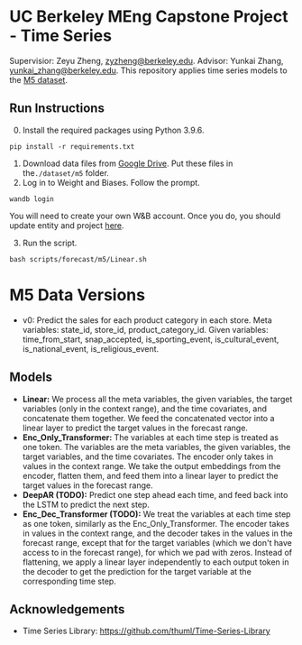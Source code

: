 # UC Berkeley MEng Capstone Project - Time Series
Supervisior: Zeyu Zheng, zyzheng@berkeley.edu. 
Advisor: Yunkai Zhang, yunkai_zhang@berkeley.edu.
This repository applies time series models to the [M5 dataset](https://www.kaggle.com/competitions/m5-forecasting-accuracy).

## Run Instructions
0. Install the required packages using Python 3.9.6.
```
pip install -r requirements.txt
```
1. Download data files from [Google Drive](https://drive.google.com/drive/folders/1-A45kVC1mssG7bJeUTLJISOcM4QEATaL?usp=drive_link).
Put these files in the`./dataset/m5` folder.
2. Log in to Weight and Biases. Follow the prompt.
```
wandb login
```
You will need to create your own W&B account. Once you do, you should update entity and project [here](https://github.com/zhykoties/Time-Series-Capstone/blob/9106dd57da80fcbf72d68a67ed778618fde77116/run.py#L146).

3. Run the script.
```
bash scripts/forecast/m5/Linear.sh
```

# M5 Data Versions
- v0: Predict the sales for each product category in each store.
Meta variables: state_id, store_id, product_category_id.
Given variables: time_from_start, snap_accepted, is_sporting_event, is_cultural_event, is_national_event, is_religious_event.

## Models
- **Linear:** We process all the meta variables, the given variables, the target variables (only in the context range),
and the time covariates, and concatenate them together. We feed the concatenated vector into a linear layer to predict 
the target values in the forecast range.
- **Enc_Only_Transformer:** The variables at each time step is treated as one token. The variables
are the meta variables, the given variables, the target variables, and the time covariates.
The encoder only takes in values in the context range. We take the output embeddings from the encoder,
flatten them, and feed them into a linear layer to predict the target values in the forecast range.
- **DeepAR (TODO):** Predict one step ahead each time, and feed back into the LSTM to predict the next step.
- **Enc_Dec_Transformer (TODO):** We treat the variables at each time step as one token,
similarly as the Enc_Only_Transformer. The encoder takes in values in the context range, and the decoder
takes in the values in the forecast range, except that for the target variables (which we don't have access to 
in the forecast range), for which we pad with zeros. Instead of flattening, we apply a linear layer 
independently to each output token in the decoder to get the prediction for the target variable at
the corresponding time step.

## Acknowledgements
- Time Series Library: https://github.com/thuml/Time-Series-Library
